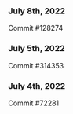 ### July 8th, 2022

Commit #128274

### July 5th, 2022

Commit #314353


### July 4th, 2022

Commit #72281
